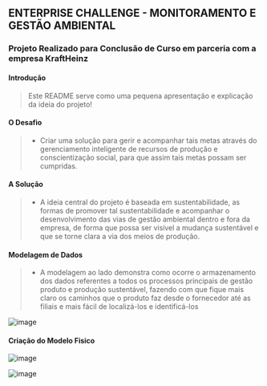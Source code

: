 ## ENTERPRISE CHALLENGE - MONITORAMENTO E GESTÃO AMBIENTAL
### Projeto Realizado para Conclusão de Curso em parceria com a empresa KraftHeinz

#### Introdução
> Este README serve como uma pequena apresentação e explicação da ideia do projeto!

#### O Desafio
> * Criar uma solução para gerir e acompanhar tais metas através do gerenciamento inteligente de recursos de produção e conscientização social, para que assim tais metas possam ser cumpridas.

#### A Solução
> * A ideia central do projeto é baseada em sustentabilidade, as formas de promover tal sustentabilidade e acompanhar o desenvolvimento das vias de gestão ambiental dentro e fora da empresa, de forma que possa ser visível a mudança sustentável e que se torne clara a via dos meios de produção.

#### Modelagem de Dados
> * A modelagem ao lado demonstra como ocorre o armazenamento dos dados referentes a todos os processos principais de gestão produto e produção sustentável, fazendo com que fique mais claro os caminhos que o produto faz desde o fornecedor até as filiais e mais fácil de localizá-los e identificá-los 

![image](https://github.com/MiguelVenditti/Projeto-KraftHeinz/assets/91573098/dde8cc53-c731-482e-bf48-2cdba53bbe3c)

#### Criação do Modelo Fisico
![image](https://github.com/MiguelVenditti/Projeto-KraftHeinz/assets/91573098/0909e70e-5e28-4b9c-8b0b-144dca5632cd)

![image](https://github.com/MiguelVenditti/Projeto-KraftHeinz/assets/91573098/0dbe0b9c-5f3d-40b1-a33a-9fc3eb676a72)
